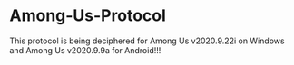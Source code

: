 # Among-Us-Protocol

This protocol is being deciphered for Among Us v2020.9.22i on Windows and Among Us v2020.9.9a for Android!!!

